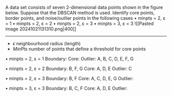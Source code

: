 
A data set consists of seven 2-dimensional data points shown in the figure below. Suppose that the
DBSCAN method is used. Identify core points, border points, and noise/outlier points in the following
cases
• minpts = 2, ε = 1
• minpts = 2, ε = 2
• minpts = 2, ε = 3
• minpts = 3, ε = 3
![[Pasted image 20241021131310.png|400]]

--------
- $\epsilon$  neighbourhood radius (length)
- $MinPts$ number of points that define a threshold for core points

• minpts = 2, ε = 1
Boundary: 
Core: 
Outlier: A, B, C, D, E, F, G

• minpts = 2, ε = 2
Boundary: B, F, G
Core: A, D, E
Outlier: C

• minpts = 2, ε = 3
Boundary: B, F
Core: A, C, D, E, G
Outlier:

• minpts = 3, ε = 3
Boundary: B, C, F
Core: A, D, E
Outlier:
